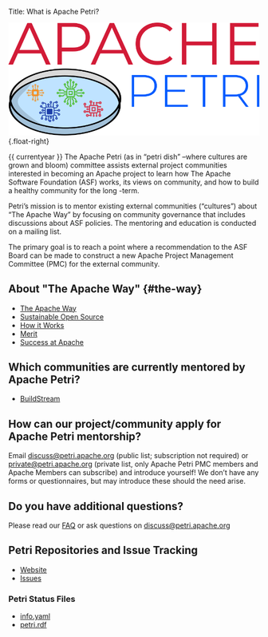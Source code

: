 Title: What is Apache Petri?
<!-- Licensed under ALv2 -->

![Apache Petri Logo](images/logo.svg) {.float-right}

{{ currentyear }}
The Apache Petri (as in “petri dish” –where cultures are grown and bloom) committee
assists external project communities interested in becoming an Apache project to
learn how The Apache Software Foundation (ASF) works, its views on community, and
how to build a healthy community for the long -term.

Petri’s mission is to mentor existing external communities (“cultures”) about
“The Apache Way” by focusing on community governance that includes discussions
about ASF policies. The mentoring and education is conducted on a mailing list.

The primary goal is to reach a point where a recommendation to the ASF Board can
be made to construct a new Apache Project Management Committee (PMC) for the
external community.

## About "The Apache Way" {#the-way}

- [The Apache Way](https://www.apache.org/theapacheway/index.html)
- [Sustainable Open Source](https://s.apache.org/GhnI)
- [How it Works](https://www.apache.org/foundation/how-it-works.html)
- [Merit](https://www.apache.org/foundation/how-it-works.html#meritocracy)
- [Success at Apache](https://blogs.apache.org/foundation/category/SuccessAtApache)

## Which communities are currently mentored by Apache Petri?

- [BuildStream](/buildstream)

## How can our project/community apply for Apache Petri mentorship?

Email discuss@petri.apache.org (public list; subscription not required) or private@petri.apache.org (private list,
only Apache Petri PMC members and Apache Members can subscribe) and introduce yourself! We don’t have any forms or
questionnaires, but may introduce these should the need arise.

## Do you have additional questions?

Please read our [FAQ](/faq) or ask questions on discuss@petri.apache.org

## Petri Repositories and Issue Tracking

- [Website](https://github.com/apache/petri-site)
- [Issues](https://github.com/apache/petri-site/issues)

### Petri Status Files

- [info.yaml](https://petri.apache.org/info.yaml)
- [petri.rdf](https://projects.apache.org/project.html?petri)
